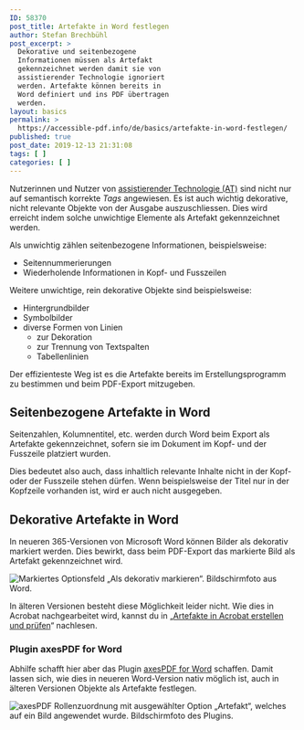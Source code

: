```yaml
---
ID: 58370
post_title: Artefakte in Word festlegen
author: Stefan Brechbühl
post_excerpt: >
  Dekorative und seitenbezogene
  Informationen müssen als Artefakt
  gekennzeichnet werden damit sie von
  assistierender Technologie ignoriert
  werden. Artefakte können bereits in
  Word definiert und ins PDF übertragen
  werden.
layout: basics
permalink: >
  https://accessible-pdf.info/de/basics/artefakte-in-word-festlegen/
published: true
post_date: 2019-12-13 21:31:08
tags: [ ]
categories: [ ]
---
```

Nutzerinnen und Nutzer von [assistierender Technologie (AT)](https://accessible-pdf.info/de/glossar/#assistive-technologie) sind nicht nur auf semantisch korrekte *Tags* angewiesen. Es ist auch wichtig dekorative, nicht relevante Objekte von der Ausgabe auszuschliessen. Dies wird erreicht indem solche unwichtige Elemente als Artefakt gekennzeichnet werden.

Als unwichtig zählen seitenbezogene Informationen, beispielsweise:

- Seitennummerierungen
- Wiederholende Informationen in Kopf- und Fusszeilen

Weitere unwichtige, rein dekorative Objekte sind beispielsweise:

- Hintergrundbilder
- Symbolbilder
- diverse Formen von Linien 
	- zur Dekoration
	- zur Trennung von Textspalten 
	- Tabellenlinien

Der effizienteste Weg ist es die Artefakte bereits im Erstellungsprogramm zu bestimmen und beim PDF-Export mitzugeben.

## Seitenbezogene Artefakte in Word

Seitenzahlen, Kolumnentitel, etc. werden durch Word beim Export als Artefakte gekennzeichnet, sofern sie im Dokument im Kopf- und der Fusszeile platziert wurden.

Dies bedeutet also auch, dass inhaltlich relevante Inhalte nicht in der Kopf- oder der Fusszeile stehen dürfen. Wenn beispielsweise der Titel nur in der Kopfzeile vorhanden ist, wird er auch nicht ausgegeben.

## Dekorative Artefakte in Word

In neueren 365-Versionen von Microsoft Word können Bilder als dekorativ markiert werden. Dies bewirkt, dass beim PDF-Export das markierte Bild als Artefakt gekennzeichnet wird.

![Markiertes Optionsfeld „Als dekorativ markieren“. Bildschirmfoto aus Word.](https://accessible-pdf.info/content/uploads/word-als-dekorativ-markieren.png)

In älteren Versionen besteht diese Möglichkeit leider nicht. Wie dies in Acrobat nachgearbeitet wird, kannst du in „[Artefakte in Acrobat erstellen und prüfen](https://accessible-pdf.info/de/artefakte-in-acrobat-erstellen-und-pruefen)“ nachlesen.

### Plugin axesPDF for Word

Abhilfe schafft hier aber das Plugin [axesPDF for Word](https://www.axes4.com/axespdf-for-word-ueberblick.html) schaffen. Damit lassen sich, wie dies in neueren Word-Version nativ möglich ist, auch in älteren Versionen Objekte als Artefakte festlegen.

![axesPDF Rollenzuordnung mit ausgewählter Option „Artefakt“, welches auf ein Bild angewendet wurde. Bildschirmfoto des Plugins.](https://accessible-pdf.info/content/uploads/axespdf-artefakt.png)